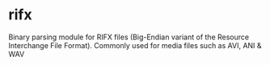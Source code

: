 # rifx
Binary parsing module for RIFX files (Big-Endian variant of the Resource Interchange File Format). Commonly used for media files such as AVI, ANI &amp; WAV

